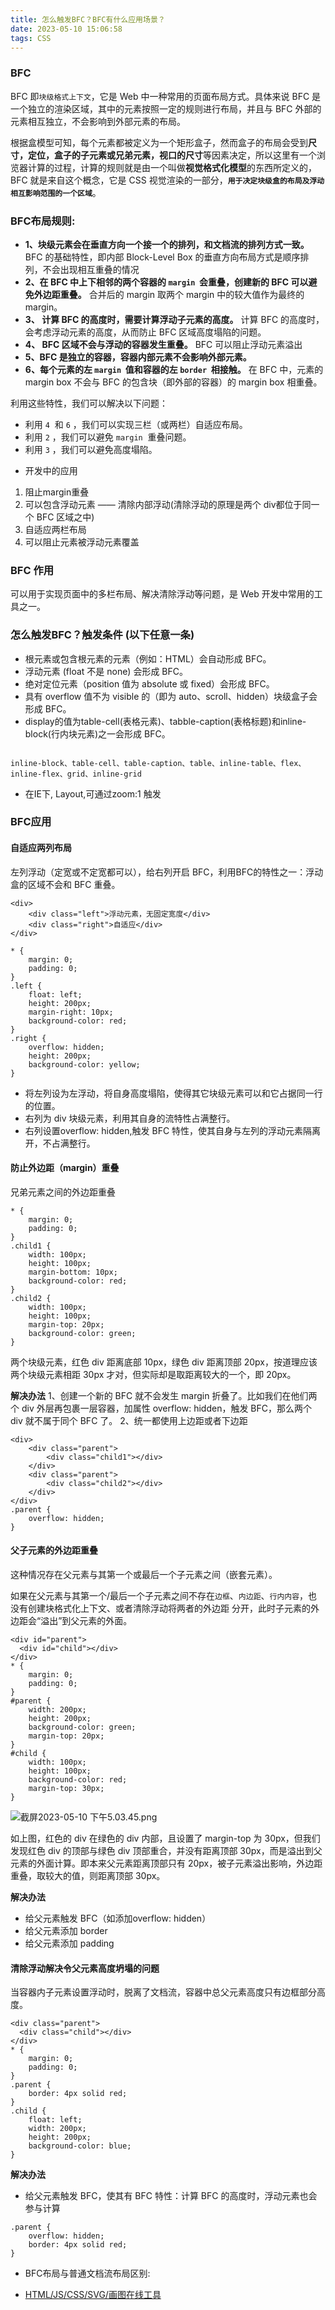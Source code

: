 ```yaml
---
title: 怎么触发BFC？BFC有什么应用场景？
date: 2023-05-10 15:06:58
tags: CSS
---
```


<meta name="referrer" content="no-referrer"/>


### BFC

BFC 即`块级格式上下文`，它是 Web 中一种常用的页面布局方式。具体来说 BFC 是一个独立的渲染区域，其中的元素按照一定的规则进行布局，并且与 BFC 外部的元素相互独立，不会影响到外部元素的布局。

根据盒模型可知，每个元素都被定义为一个矩形盒子，然而盒子的布局会受到**尺寸，定位，盒子的子元素或兄弟元素，视口的尺寸**等因素决定，所以这里有一个浏览器计算的过程，计算的规则就是由一个叫做**视觉格式化模型**的东西所定义的，BFC 就是来自这个概念，它是 CSS 视觉渲染的一部分，**`用于决定块级盒的布局及浮动相互影响范围的一个区域`**。
### BFC布局规则:

* **1、块级元素会在垂直方向一个接一个的排列，和文档流的排列方式一致。**
BFC 的基础特性，即内部 Block-Level Box 的垂直方向布局方式是顺序排列，不会出现相互重叠的情况
* **2、在 BFC 中上下相邻的两个容器的 `margin`  会重叠，创建新的 BFC 可以避免外边距重叠。**
合并后的 margin 取两个 margin 中的较大值作为最终的 margin。
* **3、 计算 BFC 的高度时，需要计算浮动子元素的高度。**
计算 BFC 的高度时，会考虑浮动元素的高度，从而防止 BFC 区域高度塌陷的问题。
* **4、 BFC 区域不会与浮动的容器发生重叠。**
 BFC 可以阻止浮动元素溢出
* **5、BFC 是独立的容器，容器内部元素不会影响外部元素。**
* **6、每个元素的左 `margin`  值和容器的左 `border`  相接触。**
在 BFC 中，元素的 margin box 不会与 BFC 的包含块（即外部的容器）的 margin box 相重叠。

利用这些特性，我们可以解决以下问题：

-   利用 `4`  和 `6` ，我们可以实现三栏（或两栏）自适应布局。
-   利用 `2` ，我们可以避免 `margin`  重叠问题。
-   利用 `3` ，我们可以避免高度塌陷。


* 开发中的应用
1. 阻止margin重叠
2. 可以包含浮动元素 —— 清除内部浮动(清除浮动的原理是两个 div都位于同一个 BFC 区域之中)
3. 自适应两栏布局
4. 可以阻止元素被浮动元素覆盖


### BFC 作用

可以用于实现页面中的多栏布局、解决清除浮动等问题，是 Web 开发中常用的工具之一。

### 怎么触发BFC？触发条件 (以下任意一条)

* 根元素或包含根元素的元素（例如：HTML）会自动形成 BFC。
* 浮动元素 (float 不是 none) 会形成 BFC。
* 绝对定位元素（position 值为 absolute 或 fixed）会形成 BFC。
* 具有 overflow 值不为 visible 的（即为 auto、scroll、hidden）块级盒子会形成 BFC。
* display的值为table-cell(表格元素)、tabble-caption(表格标题)和inline-block(行内块元素)之一会形成 BFC。

```

inline-block、table-cell、table-caption、table、inline-table、flex、inline-flex、grid、inline-grid
```

* 在IE下, Layout,可通过zoom:1 触发


### BFC应用

#### 自适应两列布局

左列浮动（定宽或不定宽都可以），给右列开启 BFC，利用BFC的特性之一：浮动盒的区域不会和 BFC 重叠。

```
<div>
    <div class="left">浮动元素，无固定宽度</div>
    <div class="right">自适应</div>
</div>

* {
    margin: 0;
    padding: 0;
}
.left {
    float: left;
    height: 200px;
    margin-right: 10px;
    background-color: red;
}
.right {
    overflow: hidden;
    height: 200px;
    background-color: yellow;
}
```
* 将左列设为左浮动，将自身高度塌陷，使得其它块级元素可以和它占据同一行的位置。
* 右列为 div 块级元素，利用其自身的流特性占满整行。
* 右列设置overflow: hidden,触发 BFC 特性，使其自身与左列的浮动元素隔离开，不占满整行。

#### 防止外边距（margin）重叠

兄弟元素之间的外边距重叠

```
* {
    margin: 0;
    padding: 0;
}
.child1 {
    width: 100px;
    height: 100px;
    margin-bottom: 10px;
    background-color: red;
}
.child2 {
    width: 100px;
    height: 100px;
    margin-top: 20px;
    background-color: green;
}
```
两个块级元素，红色 div 距离底部 10px，绿色 div 距离顶部 20px，按道理应该两个块级元素相距 30px 才对，但实际却是取距离较大的一个，即 20px。

**解决办法**
1、创建一个新的 BFC 就不会发生 margin 折叠了。比如我们在他们两个 div 外层再包裹一层容器，加属性 overflow: hidden，触发 BFC，那么两个 div 就不属于同个 BFC 了。
2、统一都使用上边距或者下边距

```
<div>
    <div class="parent">
        <div class="child1"></div>
    </div>
    <div class="parent">
        <div class="child2"></div>
    </div>
</div>
.parent {
    overflow: hidden;
}
```

#### 父子元素的外边距重叠
这种情况存在父元素与其第一个或最后一个子元素之间（嵌套元素）。

如果在父元素与其第一个/最后一个子元素之间不存在`边框`、`内边距`、`行内内容`，也没有创建块格式化上下文、或者清除浮动将两者的外边距 分开，此时子元素的外边距会“溢出”到父元素的外面。
```
<div id="parent">
  <div id="child"></div>
</div>
* {
    margin: 0;
    padding: 0;
}
#parent {
    width: 200px;
    height: 200px;
    background-color: green;
    margin-top: 20px;
}
#child {
    width: 100px;
    height: 100px;
    background-color: red;
    margin-top: 30px;
}
```

![截屏2023-05-10 下午5.03.45.png](https://upload-images.jianshu.io/upload_images/11846892-1116800d5a6bf18e.png?imageMogr2/auto-orient/strip%7CimageView2/2/w/1240)

如上图，红色的 div 在绿色的 div 内部，且设置了 margin-top 为 30px，但我们发现红色 div 的顶部与绿色 div 顶部重合，并没有距离顶部 30px，而是溢出到父元素的外面计算。即本来父元素距离顶部只有 20px，被子元素溢出影响，外边距重叠，取较大的值，则距离顶部 30px。

**解决办法**

* 给父元素触发 BFC（如添加overflow: hidden）
* 给父元素添加 border
* 给父元素添加 padding

#### 清除浮动解决令父元素高度坍塌的问题

当容器内子元素设置浮动时，脱离了文档流，容器中总父元素高度只有边框部分高度。

```
<div class="parent">
  <div class="child"></div>
</div>
* {
    margin: 0;
    padding: 0;
}
.parent {
    border: 4px solid red;
}
.child {
    float: left;
    width: 200px;
    height: 200px;
    background-color: blue;
}
```
**解决办法**
* 给父元素触发 BFC，使其有 BFC 特性：计算 BFC 的高度时，浮动元素也会参与计算
```
.parent {
    overflow: hidden;
    border: 4px solid red;
}
```

* BFC布局与普通文档流布局区别:



* [HTML/JS/CSS/SVG/画图在线工具](https://c.runoob.com/front-end/61/)

